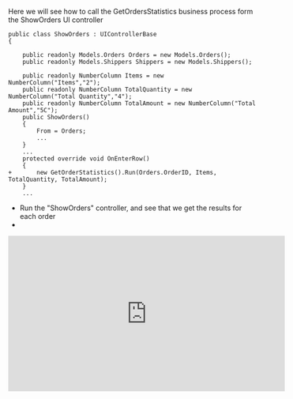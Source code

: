 ﻿Here we will see how to call the GetOrdersStatistics business process form the ShowOrders UI controller
```csdiff
public class ShowOrders : UIControllerBase
{

    public readonly Models.Orders Orders = new Models.Orders();
    public readonly Models.Shippers Shippers = new Models.Shippers();

    public readonly NumberColumn Items = new NumberColumn("Items","2");
    public readonly NumberColumn TotalQuantity = new NumberColumn("Total Quantity","4");
    public readonly NumberColumn TotalAmount = new NumberColumn("Total Amount","5C");
    public ShowOrders()
    {
        From = Orders;
        ...
    }
    ...
    protected override void OnEnterRow()
    {
+       new GetOrderStatistics().Run(Orders.OrderID, Items, TotalQuantity, TotalAmount);
    }     
    ...
```
* Run the "ShowOrders" controller, and see that we get the results for each order
* 


<iframe width="560" height="315" src="https://www.youtube.com/embed/WqOqEi6LQGw?list=PL1DEQjXG2xnKS0Zo7h-PrExXZ18hGxhvA" frameborder="0" allowfullscreen></iframe>

